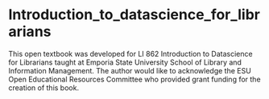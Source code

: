 # Introduction_to_datascience_for_librarians
This open textbook was developed for LI 862 Introduction to Datascience for Librarians taught at Emporia State University School of Library and Information Management. The author would like to acknowledge the ESU Open Educational Resources Committee who provided grant funding for the creation of this book.
